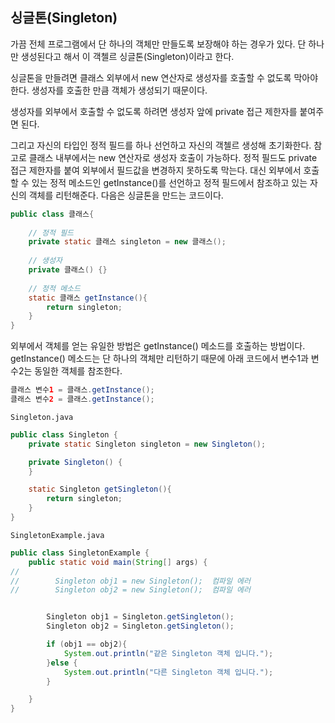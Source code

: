 ## 싱글톤(Singleton)

가끔 전체 프로그램에서 단 하나의 객체만 만들도록 보장해야 하는 경우가 있다.
단 하나만 생성된다고 해서 이 객첼르 싱글톤(Singleton)이라고 한다.

싱글톤을 만들려면 클래스 외부에서 new 연산자로 생성자를 호출할 수 없도록 막아야 한다.
생성자를 호출한 만큼 객체가 생성되기 때문이다.

생성자를 외부에서 호출할 수 없도록 하려면 생성자 앞에 private 접근 제한자를 붙여주면 된다.


그리고 자신의 타입인 정적 필드를 하나 선언하고 자신의 객첼르 생성해 초기화한다.
참고로 클래스 내부에서는 new 연산자로 생성자 호출이 가능하다. 정적 필드도 
private 접근 제한자를 붙여 외부에서 필드값을 변경하지 못하도록 막는다.
대신 외부에서 호출할 수 있는 정적 메소드인 getInstance()를 선언하고 정적 필드에서
참조하고 있는 자신의 객체를 리턴해준다. 다음은 싱글톤을 만드는 코드이다.

```java
public class 클래스{
    
    // 정적 필드
    private static 클래스 singleton = new 클래스();
    
    // 생성자
    private 클래스() {}
    
    // 정적 메소드
    static 클래스 getInstance(){
        return singleton;
    }
}
```

외부에서 객체를 얻는 유일한 방법은 getInstance() 메소드를 호출하는 방법이다.
getInstance() 메소드는 단 하나의 객체만 리턴하기 때문에 아래 코드에서
변수1과 변수2는 동일한 객체를 참조한다.
```java
클래스 변수1 = 클래스.getInstance();
클래스 변수2 = 클래스.getInstance();
```

`Singleton.java`

```java
public class Singleton {
    private static Singleton singleton = new Singleton();

    private Singleton() {
    }

    static Singleton getSingleton(){
        return singleton;
    }
}

```

`SingletonExample.java`


```java
public class SingletonExample {
    public static void main(String[] args) {
//
//        Singleton obj1 = new Singleton();  컴파일 에러
//        Singleton obj2 = new Singleton();  컴파일 에러


        Singleton obj1 = Singleton.getSingleton();
        Singleton obj2 = Singleton.getSingleton();

        if (obj1 == obj2){
            System.out.println("같은 Singleton 객체 입니다.");
        }else {
            System.out.println("다른 Singleton 객체 입니다.");
        }

    }
}

```

